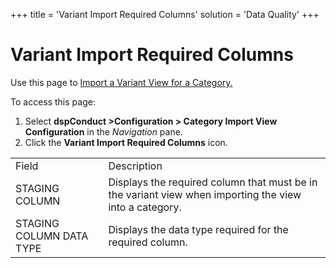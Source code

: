 +++
title = 'Variant Import Required Columns'
solution = 'Data Quality'
+++

# Variant Import Required Columns

<div class="use">

Use this page to [Import a Variant View for a
Category.](../Use_Cases/Import_Views.htm#Import_a_Variant_View_for_a_Category)

</div>

To access this page:

1.  Select <span style="font-weight: bold;">dspConduct
    \></span>**Configuration \> Category Import View Configuration** in
    the <span style="font-style: italic;">Navigation</span> pane.
2.  Click the **Variant Import Required Columns**
icon.

|                          |                                                                                                        |
| ------------------------ | ------------------------------------------------------------------------------------------------------ |
| Field                    | Description                                                                                            |
| STAGING COLUMN           | Displays the required column that must be in the variant view when importing the view into a category. |
| STAGING COLUMN DATA TYPE | Displays the data type required for the required column.                                               |
